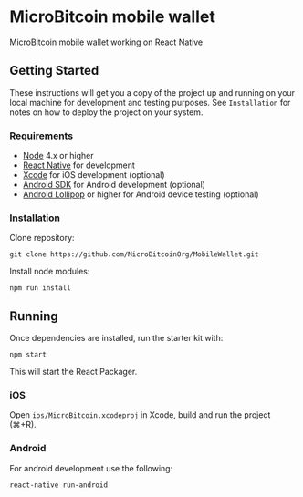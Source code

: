 # MicroBitcoin mobile wallet

MicroBitcoin mobile wallet working on React Native

## Getting Started

These instructions will get you a copy of the project up and running on your local machine for development and testing purposes. See `Installation` for notes on how to deploy the project on your system.

### Requirements

- [Node](https://nodejs.org) 4.x or higher
- [React Native](http://facebook.github.io/react-native/docs/getting-started.html) for development
- [Xcode](https://developer.apple.com/xcode/) for iOS development (optional)
- [Android SDK](https://developer.android.com/sdk/) for Android development (optional)
- [Android Lollipop](https://www.android.com/versions/lollipop-5-0/) or higher for Android device testing (optional)

### Installation

Clone repository:

```
git clone https://github.com/MicroBitcoinOrg/MobileWallet.git
```

Install node modules:

```
npm run install
```

## Running

Once dependencies are installed, run the starter kit with:

```
npm start
```

This will start the React Packager.

### iOS

Open `ios/MicroBitcoin.xcodeproj` in Xcode, build and run the project (⌘+R).

### Android

For android development use the following:

```
react-native run-android
```